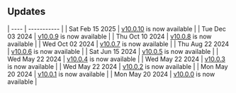 <!-- wiki:ignore -->

## Updates

| ---- | ----------- |
| Sat Feb 15 2025 | [v10.0.10](https://github.com/maxence-charriere/go-app/releases/tag/v10.0.10) is now available |
| Tue Dec 03 2024 | [v10.0.9](https://github.com/maxence-charriere/go-app/releases/tag/v10.0.9) is now available |
| Thu Oct 10 2024 | [v10.0.8](https://github.com/maxence-charriere/go-app/releases/tag/v10.0.8) is now available |
| Wed Oct 02 2024 | [v10.0.7](https://github.com/maxence-charriere/go-app/releases/tag/v10.0.7) is now available |
| Thu Aug 22 2024 | [v10.0.6](https://github.com/maxence-charriere/go-app/releases/tag/v10.0.6) is now available |
| Sat Jun 15 2024 | [v10.0.5](https://github.com/maxence-charriere/go-app/releases/tag/v10.0.5) is now available |
| Wed May 22 2024 | [v10.0.4](https://github.com/maxence-charriere/go-app/releases/tag/v10.0.4) is now available |
| Wed May 22 2024 | [v10.0.3](https://github.com/maxence-charriere/go-app/releases/tag/v10.0.3) is now available |
| Wed May 22 2024 | [v10.0.2](https://github.com/maxence-charriere/go-app/releases/tag/v10.0.2) is now available |
| Mon May 20 2024 | [v10.0.1](https://github.com/maxence-charriere/go-app/releases/tag/v10.0.1) is now available |
| Mon May 20 2024 | [v10.0.0](https://github.com/maxence-charriere/go-app/releases/tag/v10.0.0) is now available |
